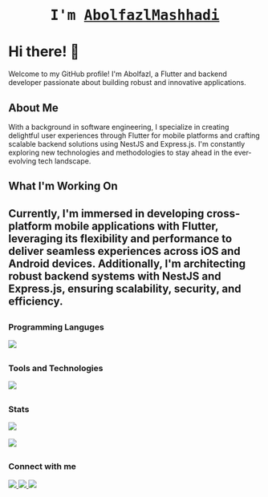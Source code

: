 <p align="center"><h1 align="center"><samp> I'm <a href="#">AbolfazlMashhadi </a> </samp></h1></p>

# Hi there! 👋
Welcome to my GitHub profile! I'm Abolfazl, a Flutter and backend developer passionate about building robust and innovative applications.

## About Me
With a background in software engineering, I specialize in creating delightful user experiences through Flutter for mobile platforms and crafting scalable backend solutions using NestJS and Express.js. I'm constantly exploring new technologies and methodologies to stay ahead in the ever-evolving tech landscape.

## What I'm Working On
Currently, I'm immersed in developing cross-platform mobile applications with Flutter, leveraging its flexibility and performance to deliver seamless experiences across iOS and Android devices. Additionally, I'm architecting robust backend systems with NestJS and Express.js, ensuring scalability, security, and efficiency.
---
##
### Programming Languges
  <a href="#">
    <img src="https://skillicons.dev/icons?i=dart,python,js,ts&theme=dark" />
  </a>

##

### Tools and Technologies
  <a href="#">
    <img src="https://skillicons.dev/icons?i=flutter,vscode,figma,git,appwrite,github,firebase,linux,expressjs,nestjs&theme=dark" />
  </a>

  
  


##

### Stats
  <a href="https://github.com/Abolfazl-MI">
<img align="center" src="https://github-readme-stats.vercel.app/api?username=Abolfazl-MI&theme=vue-dark&hide_border=false&include_all_commits=true&count_private=true" /></a>
</br>
<br>
<img align="center" src="https://github-readme-stats.vercel.app/api/top-langs/?username=Abolfazl-MI&theme=vue-dark&hide_border=false&include_all_commits=true&count_private=true&layout=compact">

##

### Connect with me
  <a href="https://instagram.com/codeadavtures?igshid=YmMyMTA2M2Y=">
    <img src="https://skillicons.dev/icons?i=instagram&theme=dark" />
  </a>
  <a href="https://linkedin.com/in/abolfazl-mashhadi">
    <img src="https://skillicons.dev/icons?i=linkedin&theme=dark" />
  </a>
  <a href="https://linkedin.com/in/abolfazl-mashhadi">
    <img src="https://skillicons.dev/icons?i=email&theme=dark" />
  </a>

  
 


  
